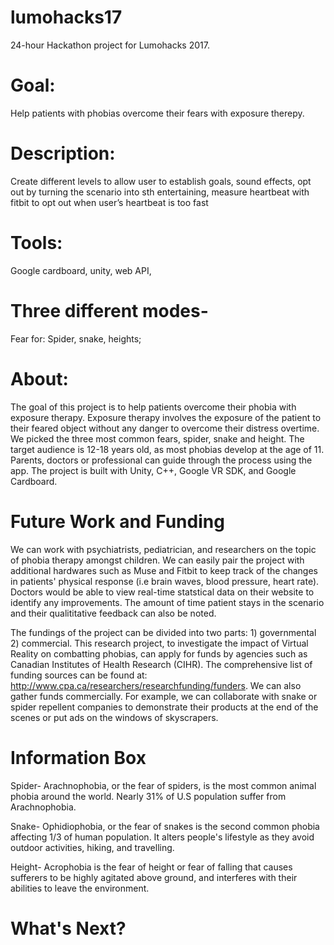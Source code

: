 
# lumohacks17
24-hour Hackathon project for Lumohacks 2017.


# Goal: 
Help patients with phobias overcome their fears with exposure therepy. 

# Description: 
Create different levels to allow user to establish goals, sound effects, opt out by turning the scenario into sth entertaining, measure heartbeat with fitbit to opt out when user’s heartbeat is too fast 

# Tools: 
Google cardboard, unity, web API,

# Three different modes- 
Fear for: Spider, snake, heights;

# About: 

The goal of this project is to help patients overcome their phobia with exposure therapy. Exposure therapy involves the exposure of the patient to their feared object without any danger to overcome their distress overtime. We picked the three most common fears, spider, snake and height. The target audience is 12-18 years old, as most phobias develop at the age of 11. Parents, doctors or professional can guide through the process using the app. The project is built with Unity, C++, Google VR SDK, and Google Cardboard.

# Future Work and Funding 
We can work with psychiatrists, pediatrician, and researchers on the topic of phobia therapy amongst children. We can easily pair the project with additional hardwares such as Muse and Fitbit to keep track of the changes in patients' physical response (i.e brain waves, blood pressure, heart rate). Doctors would be able to view real-time statstical data on their website to identify any improvements. The amount of time patient stays in the scenario and their qualititative feedback can also be noted. 

The fundings of the project can be divided into two parts: 1) governmental 2) commercial. This research project, to investigate the impact of Virtual Reality on combatting phobias, can apply for funds by agencies such as Canadian Institutes of Health Research (CIHR). The comprehensive list of funding sources can be found at: http://www.cpa.ca/researchers/researchfunding/funders. We can also gather funds commercially. For example, we can collaborate with snake or spider repellent companies to demonstrate their products at the end of the scenes or put ads on the windows of skyscrapers.  

# Information Box 
Spider- Arachnophobia, or the fear of spiders, is the most common animal phobia around the world. Nearly 31% of U.S population suffer from Arachnophobia.

Snake- Ophidiophobia, or the fear of snakes is the second common phobia affecting 1/3 of human population. It alters people's lifestyle as they avoid outdoor activities, hiking, and travelling. 

Height- Acrophobia is the fear of height or fear of falling that causes sufferers to be highly agitated above ground, and interferes with their abilities to leave the environment. 

# What's Next? 
